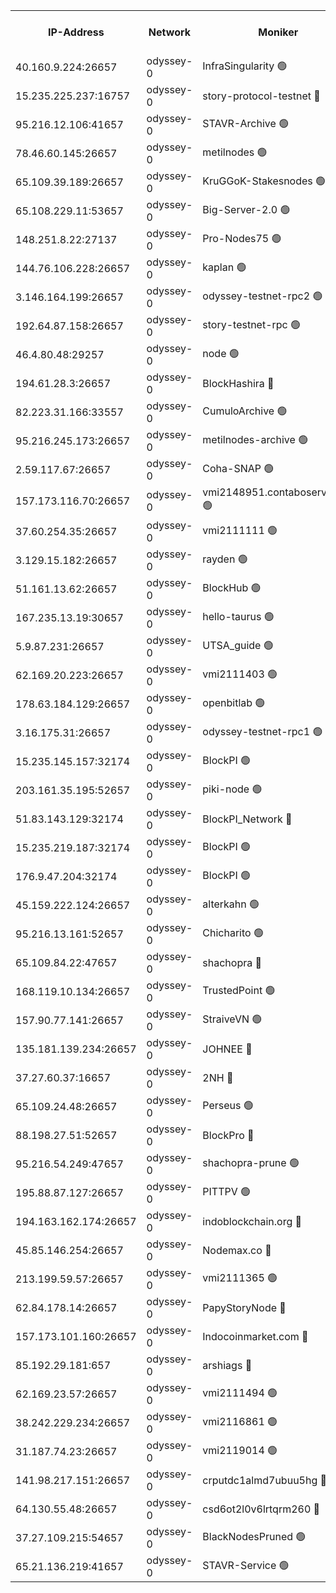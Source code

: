 


<table><tr><th>IP-Address</th><th>Network</th><th>Moniker</th><th>Latest Block Height</th><th>Earliest Block Height</th><th>Catching Up</th><th>Tx Index</th><th>Voting Power</th><th>Version</th><th>Scan Time</th></tr><tr><td>40.160.9.224:26657</td><td>odyssey-0</td><td>InfraSingularity 🟢</td><td>1260844</td><td>1</td><td>False</td><td>off</td><td>0</td><td>0.38.9</td><td>2024-12-14T11:13:30.536989895UTC</td></tr><tr><td>15.235.225.237:16757</td><td>odyssey-0</td><td>story-protocol-testnet 🔴</td><td>1260847</td><td>1</td><td>False</td><td>off</td><td>141024000</td><td>0.38.9</td><td>2024-12-14T11:13:41.581513076UTC</td></tr><tr><td>95.216.12.106:41657</td><td>odyssey-0</td><td>STAVR-Archive 🟢</td><td>1260849</td><td>1</td><td>False</td><td>on</td><td>0</td><td>0.38.9</td><td>2024-12-14T11:13:46.373238876UTC</td></tr><tr><td>78.46.60.145:26657</td><td>odyssey-0</td><td>metilnodes 🟢</td><td>1260851</td><td>1</td><td>False</td><td>off</td><td>0</td><td>0.38.9</td><td>2024-12-14T11:13:54.960944188UTC</td></tr><tr><td>65.109.39.189:26657</td><td>odyssey-0</td><td>KruGGoK-Stakesnodes 🟢</td><td>1243011</td><td>1</td><td>False</td><td>on</td><td>0</td><td>0.38.9</td><td>2024-12-14T11:14:00.027847327UTC</td></tr><tr><td>65.108.229.11:53657</td><td>odyssey-0</td><td>Big-Server-2.0 🟢</td><td>1260853</td><td>1</td><td>False</td><td>off</td><td>0</td><td>0.38.9</td><td>2024-12-14T11:14:00.983797155UTC</td></tr><tr><td>148.251.8.22:27137</td><td>odyssey-0</td><td>Pro-Nodes75 🟢</td><td>1260853</td><td>1</td><td>False</td><td>on</td><td>0</td><td>0.38.9</td><td>2024-12-14T11:14:01.915862452UTC</td></tr><tr><td>144.76.106.228:26657</td><td>odyssey-0</td><td>kaplan 🟢</td><td>1260857</td><td>1</td><td>False</td><td>off</td><td>0</td><td>0.38.9</td><td>2024-12-14T11:14:15.540847998UTC</td></tr><tr><td>3.146.164.199:26657</td><td>odyssey-0</td><td>odyssey-testnet-rpc2 🟢</td><td>1260858</td><td>1</td><td>False</td><td>off</td><td>0</td><td>0.38.9</td><td>2024-12-14T11:14:17.693245884UTC</td></tr><tr><td>192.64.87.158:26657</td><td>odyssey-0</td><td>story-testnet-rpc 🟢</td><td>1243011</td><td>1</td><td>False</td><td>off</td><td>0</td><td>0.38.9</td><td>2024-12-14T11:14:22.480663251UTC</td></tr><tr><td>46.4.80.48:29257</td><td>odyssey-0</td><td>node 🟢</td><td>1260860</td><td>1</td><td>False</td><td>on</td><td>0</td><td>0.38.9</td><td>2024-12-14T11:14:23.286128290UTC</td></tr><tr><td>194.61.28.3:26657</td><td>odyssey-0</td><td>BlockHashira 🔴</td><td>1260863</td><td>1</td><td>False</td><td>off</td><td>141090000</td><td>0.38.9</td><td>2024-12-14T11:14:34.870428169UTC</td></tr><tr><td>82.223.31.166:33557</td><td>odyssey-0</td><td>CumuloArchive 🟢</td><td>1260864</td><td>1</td><td>False</td><td>on</td><td>0</td><td>0.38.9</td><td>2024-12-14T11:14:38.595109200UTC</td></tr><tr><td>95.216.245.173:26657</td><td>odyssey-0</td><td>metilnodes-archive 🟢</td><td>1260864</td><td>1</td><td>False</td><td>on</td><td>0</td><td>0.38.9</td><td>2024-12-14T11:14:39.416713979UTC</td></tr><tr><td>2.59.117.67:26657</td><td>odyssey-0</td><td>Coha-SNAP 🟢</td><td>1260866</td><td>1</td><td>False</td><td>off</td><td>0</td><td>0.38.9</td><td>2024-12-14T11:14:44.804851638UTC</td></tr><tr><td>157.173.116.70:26657</td><td>odyssey-0</td><td>vmi2148951.contaboserver.net 🟢</td><td>1260869</td><td>1</td><td>False</td><td>off</td><td>0</td><td>0.38.9</td><td>2024-12-14T11:14:54.881726453UTC</td></tr><tr><td>37.60.254.35:26657</td><td>odyssey-0</td><td>vmi2111111 🟢</td><td>910288</td><td>1</td><td>False</td><td>off</td><td>0</td><td>0.38.9</td><td>2024-12-14T11:14:58.655113874UTC</td></tr><tr><td>3.129.15.182:26657</td><td>odyssey-0</td><td>rayden 🟢</td><td>1243011</td><td>1</td><td>False</td><td>on</td><td>0</td><td>0.38.9</td><td>2024-12-14T11:15:05.382032615UTC</td></tr><tr><td>51.161.13.62:26657</td><td>odyssey-0</td><td>BlockHub 🟢</td><td>1260876</td><td>1</td><td>False</td><td>off</td><td>0</td><td>0.38.9</td><td>2024-12-14T11:15:21.167609512UTC</td></tr><tr><td>167.235.13.19:30657</td><td>odyssey-0</td><td>hello-taurus 🟢</td><td>1260876</td><td>1</td><td>False</td><td>on</td><td>0</td><td>0.38.9</td><td>2024-12-14T11:15:22.679617904UTC</td></tr><tr><td>5.9.87.231:26657</td><td>odyssey-0</td><td>UTSA_guide 🟢</td><td>1260877</td><td>1</td><td>False</td><td>on</td><td>0</td><td>0.38.9</td><td>2024-12-14T11:15:23.947268711UTC</td></tr><tr><td>62.169.20.223:26657</td><td>odyssey-0</td><td>vmi2111403 🟢</td><td>953627</td><td>1</td><td>False</td><td>off</td><td>0</td><td>0.38.9</td><td>2024-12-14T11:15:26.404815370UTC</td></tr><tr><td>178.63.184.129:26657</td><td>odyssey-0</td><td>openbitlab 🟢</td><td>1260882</td><td>1</td><td>False</td><td>on</td><td>0</td><td>0.38.9</td><td>2024-12-14T11:15:41.826810828UTC</td></tr><tr><td>3.16.175.31:26657</td><td>odyssey-0</td><td>odyssey-testnet-rpc1 🟢</td><td>1260884</td><td>1</td><td>False</td><td>off</td><td>0</td><td>0.38.9</td><td>2024-12-14T11:15:47.761395307UTC</td></tr><tr><td>15.235.145.157:32174</td><td>odyssey-0</td><td>BlockPI 🟢</td><td>1260848</td><td>109001</td><td>False</td><td>off</td><td>0</td><td>0.38.9</td><td>2024-12-14T11:13:42.611753426UTC</td></tr><tr><td>203.161.35.195:52657</td><td>odyssey-0</td><td>piki-node 🟢</td><td>1243011</td><td>109001</td><td>False</td><td>off</td><td>0</td><td>0.38.9</td><td>2024-12-14T11:13:47.940346318UTC</td></tr><tr><td>51.83.143.129:32174</td><td>odyssey-0</td><td>BlockPI_Network 🔴</td><td>1260859</td><td>109001</td><td>False</td><td>off</td><td>141100000</td><td>0.38.9</td><td>2024-12-14T11:14:21.366414603UTC</td></tr><tr><td>15.235.219.187:32174</td><td>odyssey-0</td><td>BlockPI 🟢</td><td>1260867</td><td>109001</td><td>False</td><td>off</td><td>0</td><td>0.38.9</td><td>2024-12-14T11:14:49.982582879UTC</td></tr><tr><td>176.9.47.204:32174</td><td>odyssey-0</td><td>BlockPI 🟢</td><td>1260873</td><td>109001</td><td>False</td><td>off</td><td>0</td><td>0.38.9</td><td>2024-12-14T11:15:09.668664436UTC</td></tr><tr><td>45.159.222.124:26657</td><td>odyssey-0</td><td>alterkahn 🟢</td><td>1243011</td><td>113001</td><td>False</td><td>off</td><td>0</td><td>0.38.9</td><td>2024-12-14T11:15:26.896534843UTC</td></tr><tr><td>95.216.13.161:52657</td><td>odyssey-0</td><td>Chicharito 🟢</td><td>1243011</td><td>121001</td><td>False</td><td>off</td><td>0</td><td>0.38.12</td><td>2024-12-14T11:13:40.580578956UTC</td></tr><tr><td>65.109.84.22:47657</td><td>odyssey-0</td><td>shachopra 🔴</td><td>1260872</td><td>318001</td><td>False</td><td>off</td><td>143550000</td><td>0.38.9</td><td>2024-12-14T11:15:07.195832809UTC</td></tr><tr><td>168.119.10.134:26657</td><td>odyssey-0</td><td>TrustedPoint 🟢</td><td>1260883</td><td>339001</td><td>False</td><td>off</td><td>0</td><td>0.38.9</td><td>2024-12-14T11:15:42.830627052UTC</td></tr><tr><td>157.90.77.141:26657</td><td>odyssey-0</td><td>StraiveVN 🟢</td><td>1260860</td><td>342001</td><td>False</td><td>off</td><td>0</td><td>0.38.9</td><td>2024-12-14T11:14:22.810904414UTC</td></tr><tr><td>135.181.139.234:26657</td><td>odyssey-0</td><td>JOHNEE 🔴</td><td>1260875</td><td>351001</td><td>False</td><td>on</td><td>141025000</td><td>0.38.9</td><td>2024-12-14T11:15:18.303349930UTC</td></tr><tr><td>37.27.60.37:16657</td><td>odyssey-0</td><td>2NH 🔴</td><td>1260870</td><td>395001</td><td>False</td><td>off</td><td>141060000</td><td>0.38.9</td><td>2024-12-14T11:14:59.846954622UTC</td></tr><tr><td>65.109.24.48:26657</td><td>odyssey-0</td><td>Perseus 🟢</td><td>1260872</td><td>431001</td><td>False</td><td>off</td><td>0</td><td>0.38.9</td><td>2024-12-14T11:15:04.637889963UTC</td></tr><tr><td>88.198.27.51:52657</td><td>odyssey-0</td><td>BlockPro 🔴</td><td>1260849</td><td>507001</td><td>False</td><td>off</td><td>141024000</td><td>0.38.9</td><td>2024-12-14T11:13:45.854968180UTC</td></tr><tr><td>95.216.54.249:47657</td><td>odyssey-0</td><td>shachopra-prune 🟢</td><td>1260873</td><td>531001</td><td>False</td><td>off</td><td>0</td><td>0.38.9</td><td>2024-12-14T11:15:08.416362196UTC</td></tr><tr><td>195.88.87.127:26657</td><td>odyssey-0</td><td>PITTPV 🟢</td><td>1243011</td><td>862001</td><td>False</td><td>off</td><td>0</td><td>0.38.9</td><td>2024-12-14T11:13:58.297378753UTC</td></tr><tr><td>194.163.162.174:26657</td><td>odyssey-0</td><td>indoblockchain.org 🔴</td><td>1260845</td><td>1023001</td><td>False</td><td>off</td><td>142085577</td><td>0.38.9</td><td>2024-12-14T11:13:33.004880703UTC</td></tr><tr><td>45.85.146.254:26657</td><td>odyssey-0</td><td>Nodemax.co 🔴</td><td>1260848</td><td>1023001</td><td>False</td><td>off</td><td>141061782</td><td>0.38.9</td><td>2024-12-14T11:13:42.948567562UTC</td></tr><tr><td>213.199.59.57:26657</td><td>odyssey-0</td><td>vmi2111365 🟢</td><td>1246232</td><td>1023001</td><td>False</td><td>off</td><td>0</td><td>0.38.9</td><td>2024-12-14T11:13:43.360962107UTC</td></tr><tr><td>62.84.178.14:26657</td><td>odyssey-0</td><td>PapyStoryNode 🔴</td><td>1260873</td><td>1023001</td><td>False</td><td>off</td><td>141024000</td><td>0.38.9</td><td>2024-12-14T11:15:10.435697617UTC</td></tr><tr><td>157.173.101.160:26657</td><td>odyssey-0</td><td>Indocoinmarket.com 🔴</td><td>1260879</td><td>1023001</td><td>False</td><td>off</td><td>142085577</td><td>0.38.9</td><td>2024-12-14T11:15:28.540710011UTC</td></tr><tr><td>85.192.29.181:657</td><td>odyssey-0</td><td>arshiags 🔴</td><td>1260878</td><td>1122001</td><td>False</td><td>off</td><td>141099000</td><td>0.38.9</td><td>2024-12-14T11:15:27.253931992UTC</td></tr><tr><td>62.169.23.57:26657</td><td>odyssey-0</td><td>vmi2111494 🟢</td><td>1260857</td><td>1140001</td><td>False</td><td>off</td><td>0</td><td>0.38.9</td><td>2024-12-14T11:14:14.732475849UTC</td></tr><tr><td>38.242.229.234:26657</td><td>odyssey-0</td><td>vmi2116861 🟢</td><td>1242262</td><td>1140001</td><td>False</td><td>off</td><td>0</td><td>0.38.9</td><td>2024-12-14T11:14:28.550644909UTC</td></tr><tr><td>31.187.74.23:26657</td><td>odyssey-0</td><td>vmi2119014 🟢</td><td>1180904</td><td>1140001</td><td>False</td><td>off</td><td>0</td><td>0.38.9</td><td>2024-12-14T11:15:09.286508186UTC</td></tr><tr><td>141.98.217.151:26657</td><td>odyssey-0</td><td>crputdc1almd7ubuu5hg 🔴</td><td>1260862</td><td>1146001</td><td>False</td><td>off</td><td>507025000</td><td>0.38.9</td><td>2024-12-14T11:14:31.065267845UTC</td></tr><tr><td>64.130.55.48:26657</td><td>odyssey-0</td><td>csd6ot2l0v6lrtqrm260 🔴</td><td>1260854</td><td>1149001</td><td>False</td><td>off</td><td>508054000</td><td>0.38.9</td><td>2024-12-14T11:14:03.018511622UTC</td></tr><tr><td>37.27.109.215:54657</td><td>odyssey-0</td><td>BlackNodesPruned 🟢</td><td>1260853</td><td>1163001</td><td>False</td><td>on</td><td>0</td><td>0.38.9</td><td>2024-12-14T11:13:58.685116999UTC</td></tr><tr><td>65.21.136.219:41657</td><td>odyssey-0</td><td>STAVR-Service 🟢</td><td>1260857</td><td>1232001</td><td>False</td><td>on</td><td>0</td><td>0.38.9</td><td>2024-12-14T11:14:16.042322883UTC</td></tr></table>